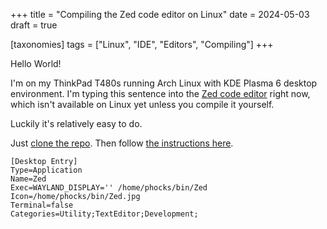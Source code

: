 +++
title = "Compiling the Zed code editor on Linux"
date = 2024-05-03
draft = true

[taxonomies]
tags = ["Linux", "IDE", "Editors", "Compiling"]
+++

Hello World!

I'm on my ThinkPad T480s running Arch Linux with KDE Plasma 6 desktop environment. I'm typing this sentence into the [Zed code editor][Zed] right now, which isn't available on Linux yet unless you compile it yourself.

Luckily it's relatively easy to do.

Just [clone the repo][Zed GitHub]. Then follow [the instructions here][Linux instructions].

```
[Desktop Entry]
Type=Application
Name=Zed
Exec=WAYLAND_DISPLAY='' /home/phocks/bin/Zed
Icon=/home/phocks/bin/Zed.jpg
Terminal=false
Categories=Utility;TextEditor;Development;
```

[Zed]: https://zed.dev
[Linux instructions]: https://github.com/zed-industries/zed/blob/main/docs/src/developing_zed__building_zed_linux.md
[Zed GitHub]: https://github.com/zed-industries/zed
